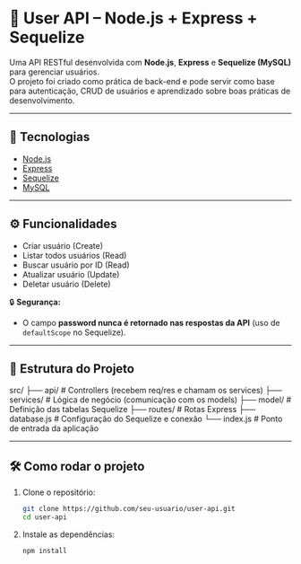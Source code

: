 # 📌 User API – Node.js + Express + Sequelize

Uma API RESTful desenvolvida com **Node.js**, **Express** e **Sequelize (MySQL)** para gerenciar usuários.  
O projeto foi criado como prática de back-end e pode servir como base para autenticação, CRUD de usuários e aprendizado sobre boas práticas de desenvolvimento.

---

## 🚀 Tecnologias

- [Node.js](https://nodejs.org/)
- [Express](https://expressjs.com/)
- [Sequelize](https://sequelize.org/)
- [MySQL](https://www.mysql.com/)

---

## ⚙️ Funcionalidades

- Criar usuário (Create)
- Listar todos usuários (Read)
- Buscar usuário por ID (Read)
- Atualizar usuário (Update)
- Deletar usuário (Delete)

🔒 **Segurança:**  
- O campo **password nunca é retornado nas respostas da API** (uso de `defaultScope` no Sequelize).

---

## 📂 Estrutura do Projeto

src/
├── api/ # Controllers (recebem req/res e chamam os services)
├── services/ # Lógica de negócio (comunicação com os models)
├── model/ # Definição das tabelas Sequelize
├── routes/ # Rotas Express
├── database.js # Configuração do Sequelize e conexão
└── index.js # Ponto de entrada da aplicação

---

## 🛠️ Como rodar o projeto

1. Clone o repositório:
   ```bash
   git clone https://github.com/seu-usuario/user-api.git
   cd user-api


2. Instale as dependências:
   ```bash
   npm install

